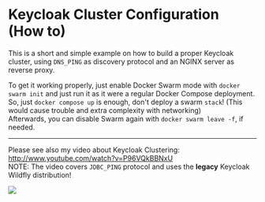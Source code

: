 # Keycloak Cluster Configuration (How to)

This is a short and simple example on how to build a proper Keycloak cluster, using `DNS_PING` as discovery protocol and an NGINX server as reverse proxy.

To get it working properly, just enable Docker Swarm mode with `docker swarm init` and just run it as it were a regular Docker Compose deployment.
So, just `docker compose up` is enough, don't deploy a swarm `stack`! (This would cause trouble and extra complexity with networking)  
Afterwards, you can disable Swarm again with `docker swarm leave -f`, if needed.

---

Please see also my video about Keycloak Clustering: http://www.youtube.com/watch?v=P96VQkBBNxU  
NOTE: The video covers `JDBC_PING` protocol and uses the **legacy** Keycloak Wildfly distribution!

[![](http://img.youtube.com/vi/P96VQkBBNxU/maxresdefault.jpg)](http://www.youtube.com/watch?v=P96VQkBBNxU "")
